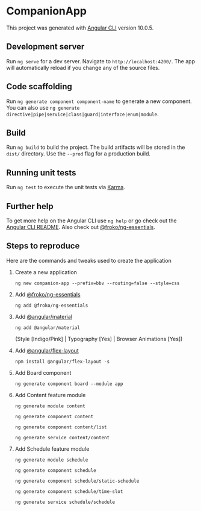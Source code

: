 # CompanionApp

This project was generated with [Angular CLI](https://github.com/angular/angular-cli) version 10.0.5.

## Development server

Run `ng serve` for a dev server. Navigate to `http://localhost:4200/`. The app will automatically reload if you change any of the source files.

## Code scaffolding

Run `ng generate component component-name` to generate a new component. You can also use `ng generate directive|pipe|service|class|guard|interface|enum|module`.

## Build

Run `ng build` to build the project. The build artifacts will be stored in the `dist/` directory. Use the `--prod` flag for a production build.

## Running unit tests

Run `ng test` to execute the unit tests via [Karma](https://karma-runner.github.io).

## Further help

To get more help on the Angular CLI use `ng help` or go check out the [Angular CLI README](https://github.com/angular/angular-cli/blob/master/README.md). Also check out [@froko/ng-essentials](https://www.npmjs.com/package/@froko/ng-essentials).

## Steps to reproduce

Here are the commands and tweaks used to create the application

1. Create a new application

   `ng new companion-app --prefix=bbv --routing=false --style=css`

2. Add [@froko/ng-essentials](https://www.npmjs.com/package/@froko/ng-essentials)

   `ng add @froko/ng-essentials`

3. Add [@angular/material](https://material.angular.io/)

   `ng add @angular/material`

   (Style [Indigo/Pink] | Typography [Yes] | Browser Animations [Yes])

4. Add [@angular/flex-layout](https://github.com/angular/flex-layout/#angular-flex-layout)

   `npm install @angular/flex-layout -s`

5. Add Board component

   `ng generate component board --module app`

6. Add Content feature module

   `ng generate module content`

   `ng generate component content`

   `ng generate component content/list`

   `ng generate service content/content`

7. Add Schedule feature module

   `ng generate module schedule`

   `ng generate component schedule`

   `ng generate component schedule/static-schedule`

   `ng generate component schedule/time-slot`

   `ng generate service schedule/schedule`
